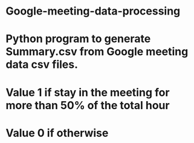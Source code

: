 # Google-meeting-data-processing
# Python program to generate Summary.csv from Google meeting data csv files. 
# Value 1 if stay in the meeting for more than 50% of the total hour
# Value 0 if otherwise

